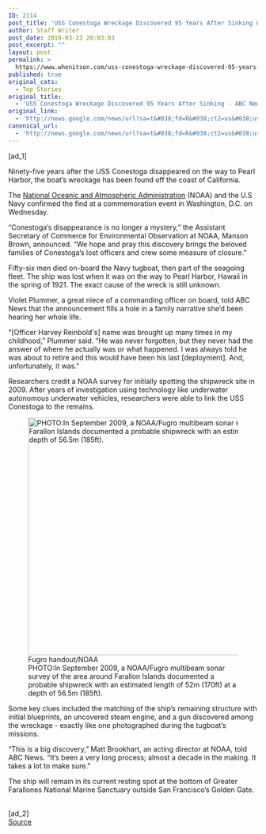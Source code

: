 ```yaml
---
ID: 2114
post_title: 'USS Conestoga Wreckage Discovered 95 Years After Sinking &#8211; ABC News'
author: Staff Writer
post_date: 2016-03-23 20:03:03
post_excerpt: ""
layout: post
permalink: >
  https://www.whenitson.com/uss-conestoga-wreckage-discovered-95-years-after-sinking-abc-news/
published: true
original_cats:
  - Top Stories
original_title:
  - 'USS Conestoga Wreckage Discovered 95 Years After Sinking - ABC News'
original_link:
  - 'http://news.google.com/news/url?sa=t&#038;fd=R&#038;ct2=us&#038;usg=AFQjCNHUy3M8Ohos1yT3Ojv1CnhLBKFvHA&#038;clid=c3a7d30bb8a4878e06b80cf16b898331&#038;cid=52779067964368&#038;ei=3PXyVrjqDuO0wAGPqo3IDA&#038;url=http://abcnews.go.com/US/uss-conestoga-wreckage-discovered-95-years-sinking/story?id%3D37874763'
canonical_url:
  - 'http://news.google.com/news/url?sa=t&#038;fd=R&#038;ct2=us&#038;usg=AFQjCNHUy3M8Ohos1yT3Ojv1CnhLBKFvHA&#038;clid=c3a7d30bb8a4878e06b80cf16b898331&#038;cid=52779067964368&#038;ei=3PXyVrjqDuO0wAGPqo3IDA&#038;url=http://abcnews.go.com/US/uss-conestoga-wreckage-discovered-95-years-sinking/story?id%3D37874763'
---
```

 [ad_1]
<br><div readability="79.464138499588">
<p itemprop="articleBody">
Ninety-five years after the USS Conestoga disappeared on the way to Pearl Harbor, the boat’s wreckage has been found off the coast of California.
</p><p itemprop="articleBody">
The <a href="http://abcnews.go.com/topics/news/science/national-oceanic-and-atmospheric-administration.htm" id="ramplink_National Oceanic and Atmospheric Administration_" target="_blank">National Oceanic and Atmospheric Administration</a> (NOAA) and the U.S Navy confirmed the find at a commemoration event in Washington, D.C. on Wednesday.
</p><p itemprop="articleBody">
“Conestoga’s disappearance is no longer a mystery,” the Assistant Secretary of Commerce for Environmental Observation at NOAA, Manson Brown, announced. “We hope and pray this discovery brings the beloved families of Conestoga’s lost officers and crew some measure of closure."
</p>



<p itemprop="articleBody">
Fifty-six men died on-board the Navy tugboat, then part of the seagoing fleet. The ship was lost when it was on the way to Pearl Harbor, Hawaii in the spring of 1921. The exact cause of the wreck is still unknown.
</p><p itemprop="articleBody">
Violet Plummer, a great niece of a commanding officer on board, told ABC News that the announcement fills a hole in a family narrative she’d been hearing her whole life.
</p><p itemprop="articleBody">
“[Officer Harvey Reinbold's] name was brought up many times in my childhood,” Plummer said. “He was never forgotten, but they never had the answer of where he actually was or what happened. I was always told he was about to retire and this would have been his last [deployment]. And, unfortunately, it was."
</p><p itemprop="articleBody">
Researchers credit a NOAA survey for initially spotting the shipwreck site in 2009. After years of investigation using technology like underwater autonomous underwater vehicles, researchers were able to link the USS Conestoga to the remains.
</p><figure class="e_image e_full" id="e_image_37875334"><div class="e_full_container"><picture><img src="http://www.whenitson.com/wp-content/uploads/2016/03/USS-Conestoga-Wreckage-Discovered-95-Years-After-Sinking-ABC-News.jpg" border="0" width="640" height="480" alt="PHOTO:In September 2009, a NOAA/Fugro multibeam sonar survey of the area around Farallon Islands documented a probable shipwreck with an estimated length of 52m (170ft) at a depth of 56.5m (185ft). "/><span class="credit">Fugro handout/NOAA</span></picture></div><figcaption><span class="caption">PHOTO:In September 2009, a NOAA/Fugro multibeam sonar survey of the area around Farallon Islands documented a probable shipwreck with an estimated length of 52m (170ft) at a depth of 56.5m (185ft). </span></figcaption></figure>
<p itemprop="articleBody">
Some key clues included the matching of the ship’s remaining structure with initial blueprints, an uncovered steam engine, and a gun discovered among the wreckage - exactly like one photographed during the tugboat’s missions.
</p><p itemprop="articleBody">
“This is a big discovery,” Matt Brookhart, an acting director at NOAA, told ABC News. “It’s been a very long process; almost a decade in the making. It takes a lot to make sure."
</p><p itemprop="articleBody">
The ship will remain in its current resting spot at the bottom of Greater Farallones National Marine Sanctuary outside San Francisco’s Golden Gate.</p>
</div>
<br>[ad_2]
<br><a href="http://news.google.com/news/url?sa=t&#038;fd=R&#038;ct2=us&#038;usg=AFQjCNHUy3M8Ohos1yT3Ojv1CnhLBKFvHA&#038;clid=c3a7d30bb8a4878e06b80cf16b898331&#038;cid=52779067964368&#038;ei=3PXyVrjqDuO0wAGPqo3IDA&#038;url=http://abcnews.go.com/US/uss-conestoga-wreckage-discovered-95-years-sinking/story?id%3D37874763">Source </a>